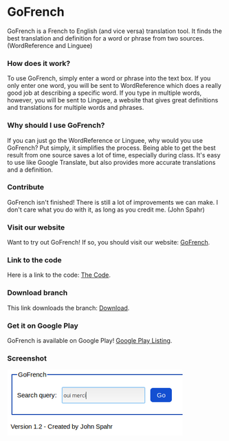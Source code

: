 # GoFrench
GoFrench is a French to English (and vice versa) translation tool. It finds the best translation and definition for a word or phrase from two sources. (WordReference and Linguee) 

### How does it work?
To use GoFrench, simply enter a word or phrase into the text box. If you only enter one word, you will be sent to WordReference which does a really good job at describing a specific word. If you type in multiple words, however, you will be sent to Linguee, a website that gives great definitions and translations for multiple words and phrases.

### Why should I use GoFrench?
If you can just go the WordReference or Linguee, why would you use GoFrench? Put simply, it simplifies the process. Being able to get the best result from one source saves a lot of time, especially during class. It's easy to use like Google Translate, but also provides more accurate translations and a definition.

### Contribute
GoFrench isn't finished! There is still a lot of improvements we can make. I don't care what you do with it, as long as you credit me. (John Spahr)

### Visit our website
Want to try out GoFrench! If so, you should visit our website: [GoFrench](https://tectrasystems.org/gofrench).

### Link to the code
Here is a link to the code: [The Code](https://github.com/JohnSpahr/GoFrench/blob/master/GoFrench%20v1.2.html).

### Download branch
This link downloads the branch: [Download](https://github.com/JohnSpahr/GoFrench/archive/master.zip).

### Get it on Google Play
GoFrench is available on Google Play! [Google Play Listing](https://play.google.com/store/apps/details?id=com.gofrench).

### Screenshot
![Image of GoFrench](https://raw.githubusercontent.com/JohnSpahr/GoFrench/master/Screenshot%20(1).png)
